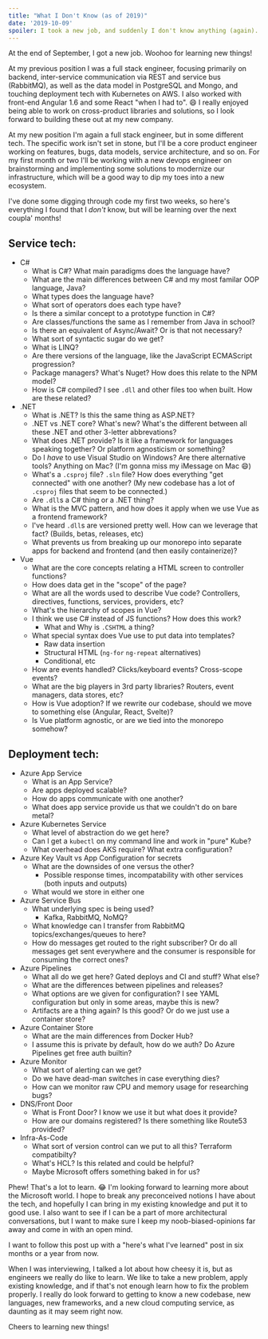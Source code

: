 ```yaml
---
title: "What I Don't Know (as of 2019)"
date: '2019-10-09'
spoiler: I took a new job, and suddenly I don't know anything (again).
---
```


At the end of September, I got a new job. Woohoo for learning new things!

At my previous position I was a full stack engineer, focusing primarily on backend, inter-service communication via REST and service bus (RabbitMQ), as well as the data model in PostgreSQL and Mongo, and touching deployment tech with Kubernetes on AWS. I also worked with front-end Angular 1.6 and some React "when I had to". 😄 I really enjoyed being able to work on cross-product libraries and solutions, so I look forward to building these out at my new company.

At my new position I'm again a full stack engineer, but in some different tech. The specific work isn't set in stone, but I'll be a core product engineer working on features, bugs, data models, service architecture, and so on. For my first month or two I'll be working with a new devops engineer on brainstorming and implementing some solutions to modernize our infrastructure, which will be a good way to dip my toes into a new ecosystem.

I've done some digging through code my first two weeks, so here's everything I found that I _don't_ know, but will be learning over the next coupla' months!

## Service tech:
- C#
  - What is C#? What main paradigms does the language have?
  - What are the main differences between C# and my most familar OOP language, Java?
  - What types does the language have?
  - What sort of operators does each type have?
  - Is there a similar concept to a prototype function in C#?
  - Are classes/functions the same as I remember from Java in school?
  - Is there an equivalent of Async/Await? Or is that not necessary?
  - What sort of syntactic sugar do we get?
  - What is LINQ?
  - Are there versions of the language, like the JavaScript ECMAScript progression?
  - Package managers? What's Nuget? How does this relate to the NPM model?
  - How is C# compiled? I see `.dll` and other files too when built. How are these related?
- .NET
  - What is .NET? Is this the same thing as ASP.NET?
  - .NET vs .NET core? What's new? What's the different between all these .NET and other 3-letter abbrevations?
  - What does .NET provide? Is it like a framework for languages speaking together? Or platform agnosticism or something?
  - Do I _have_ to use Visual Studio on Windows? Are there alternative tools? Anything on Mac? (I'm gonna miss my iMessage on Mac 😄)
  - What's a `.csproj` file? `.sln` file? How does everything "get connected" with one another? (My new codebase has a lot of `.csproj` files that seem to be connected.)
  - Are `.dll`s a C# thing or a .NET thing?
  - What is the MVC pattern, and how does it apply when we use Vue as a frontend framework?
  - I've heard `.dll`s are versioned pretty well. How can we leverage that fact? (Builds, betas, releases, etc)
  - What prevents us from breaking up our monorepo into separate apps for backend and frontend (and then easily containerize)?
- Vue
  - What are the core concepts relating a HTML screen to controller functions?
  - How does data get in the "scope" of the page?
  - What are all the words used to describe Vue code? Controllers, directives, functions, services, providers, etc?
  - What's the hierarchy of scopes in Vue?
  - I think we use C# instead of JS functions? How does this work?
    - What and Why is `.CSHTML` a thing?
  - What special syntax does Vue use to put data into templates?
    - Raw data insertion
    - Structural HTML (`ng-for` `ng-repeat` alternatives)
    - Conditional, etc
  - How are events handled? Clicks/keyboard events? Cross-scope events?
  - What are the big players in 3rd party libraries? Routers, event managers, data stores, etc?
  - How is Vue adoption? If we rewrite our codebase, should we move to something else (Angular, React, Svelte)?
  - Is Vue platform agnostic, or are we tied into the monorepo somehow?

## Deployment tech:
- Azure App Service
  - What is an App Service?
  - Are apps deployed scalable?
  - How do apps communicate with one another?
  - What does app service provide us that we couldn't do on bare metal?
- Azure Kubernetes Service
  - What level of abstraction do we get here?
  - Can I get a `kubectl` on my command line and work in "pure" Kube?
  - What overhead does AKS require? What extra configuration?
- Azure Key Vault vs App Configuration for secrets
  - What are the downsides of one versus the other?
    - Possible response times, incompatability with other services (both inputs and outputs)
  - What would we store in either one
- Azure Service Bus
  - What underlying spec is being used?
    - Kafka, RabbitMQ, NoMQ?
  - What knowledge can I transfer from RabbitMQ topics/exchanges/queues to here?
  - How do messages get routed to the right subscriber? Or do all messages get sent everywhere and the consumer is responsible for consuming the correct ones?
- Azure Pipelines
  - What all do we get here? Gated deploys and CI and stuff? What else?
  - What are the differences between pipelines and releases?
  - What options are we given for configuration? I see YAML configuration but only in some areas, maybe this is new?
  - Artifacts are a thing again? Is this good? Or do we just use a container store?
- Azure Container Store
  - What are the main differences from Docker Hub?
  - I assume this is private by default, how do we auth? Do Azure Pipelines get free auth builtin?
- Azure Monitor
  - What sort of alerting can we get?
  - Do we have dead-man switches in case everything dies?
  - How can we monitor raw CPU and memory usage for researching bugs?
- DNS/Front Door
  - What is Front Door? I know we use it but what does it provide?
  - How are our domains registered? Is there something like Route53 provided?
- Infra-As-Code
  - What sort of version control can we put to all this? Terraform compatibilty?
  - What's HCL? Is this related and could be helpful?
  - Maybe Microsoft offers something baked in for us?

Phew! That's a lot to learn. 😂 I'm looking forward to learning more about the Microsoft world. I hope to break any preconceived notions I have about the tech, and hopefully I can bring in my existing knowledge and put it to good use. I also want to see if I can be a part of more architectural conversations, but I want to make sure I keep my noob-biased-opinions far away and come in with an open mind.

I want to follow this post up with a "here's what I've learned" post in six months or a year from now.

When I was interviewing, I talked a lot about how cheesy it is, but as engineers we really do like to learn. We like to take a new problem, apply existing knowledge, and if that's not enough learn how to fix the problem properly. I really do look forward to getting to know a new codebase, new languages, new frameworks, and a new cloud computing service, as daunting as it may seem right now.

Cheers to learning new things!